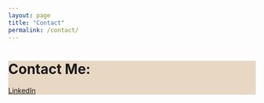 ```yaml
---
layout: page
title: "Contact"
permalink: /contact/
---
```

<div style="background-color: #e8d8c3;">

<h1>Contact Me:</h1>
<a href="https://linkedin.com/in/jared-rueter">LinkedIn</a>
